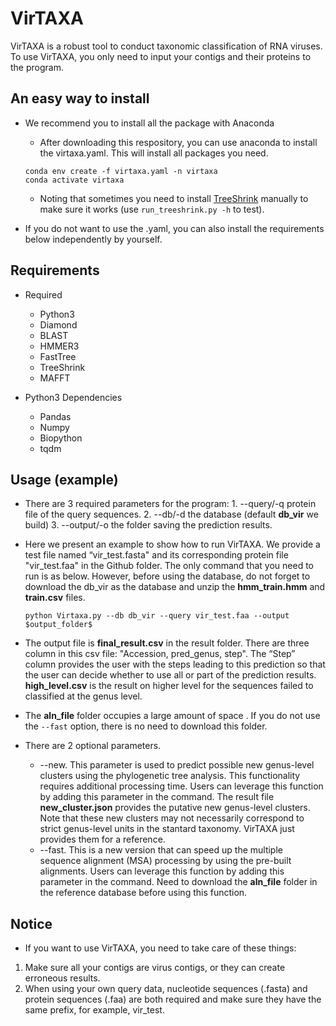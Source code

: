 # VirTAXA

VirTAXA is a robust tool to conduct taxonomic classification of RNA viruses. To use VirTAXA, you only need to input your contigs and their proteins to the program.

## An easy way to install

- We recommend you to install all the package with Anaconda
  
  - After downloading this respository, you can use anaconda to install the virtaxa.yaml. This will install all packages you need.
  
  ```
  conda env create -f virtaxa.yaml -n virtaxa
  conda activate virtaxa
  ```
  
  - Noting that sometimes you need to install [TreeShrink](https://github.com/uym2/TreeShrink) manually to make sure it works (use `run_treeshrink.py -h` to test).
- If you do not want to use the .yaml, you can also install the requirements below independently by yourself.

## Requirements

- Required
  
  - Python3
  - Diamond
  - BLAST
  - HMMER3
  - FastTree
  - TreeShrink
  - MAFFT
- Python3 Dependencies
  
  - Pandas
  - Numpy
  - Biopython
  - tqdm

## Usage (example)

- There are 3 required parameters for the program: 1. --query/-q protein file of the query sequences. 2. --db/-d the database (default **db_vir**  we build) 3. --output/-o the folder saving the prediction results.
  <br/>
- Here we present an example to show how to run VirTAXA. We provide a test file named “vir_test.fasta" and its corresponding protein file "vir_test.faa" in the Github folder. The only command that you need to run is as below. However, before using the database, do not forget to download the db_vir as the database and unzip the **hmm_train.hmm** and **train.csv** files.
  
  ```python Virtaxa.py --db db_vir --query vir_test.faa --output $output_folder$ ```
  <br/>
- The output file is **final_result.csv** in the result folder. There are three column in this csv file: "Accession, pred_genus, step". The “Step” column provides the user with the steps leading to this prediction so that the user can decide whether to use all or part of the prediction results. **high_level.csv** is the result on higher level for the sequences failed to classified at the genus level.
- The **aln_file** folder occupies a large amount of space . If you do not use the `--fast` option, there is no need to download this folder.
  <br/>
- There are 2 optional parameters.
  
  - --new. This parameter is used to predict possible new genus-level clusters using the phylogenetic tree analysis. This functionality requires additional processing time. Users can leverage this function by adding this parameter in the command. The result file  **new_cluster.json** provides the putative new genus-level clusters. Note that these new clusters may not necessarily correspond to strict genus-level units in the stantard taxonomy. VirTAXA just provides them for a reference.
  - --fast. This is a new version that can speed up the multiple sequence alignment (MSA) processing by using the pre-built alignments. Users can leverage this function by adding this parameter in the command.  Need to download the **aln_file** folder in the reference database before using this function.

## Notice

- If you want to use VirTAXA, you need to take care of these things:

1. Make sure all your contigs are virus contigs, or they can create erroneous results.
2. When using your own query data, nucleotide sequences (.fasta) and protein sequences (.faa) are both required and make sure they have the same prefix, for example, vir_test.
